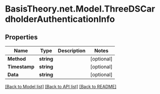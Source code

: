 
# BasisTheory.net.Model.ThreeDSCardholderAuthenticationInfo

## Properties

Name | Type | Description | Notes
------------ | ------------- | ------------- | -------------
**Method** | **string** |  | [optional] 
**Timestamp** | **string** |  | [optional] 
**Data** | **string** |  | [optional] 

[[Back to Model list]](../README.md#documentation-for-models)
[[Back to API list]](../README.md#documentation-for-api-endpoints)
[[Back to README]](../README.md)

